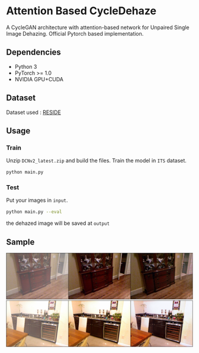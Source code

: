 
# Attention Based CycleDehaze

A CycleGAN architecture with attention-based network for Unpaired Single Image
Dehazing. Official Pytorch based implementation.



## Dependencies

- Python 3
- PyTorch >= 1.0
- NVIDIA GPU+CUDA

## Dataset
Dataset used : [RESIDE](https://sites.google.com/view/reside-dehaze-datasets/)
## Usage
### Train
Unzip `DCNv2_latest.zip` and build the files.
Train the model in `ITS` dataset.   

```bash
python main.py
```
### Test
Put your images in `input`. 

```bash
python main.py --eval
```
the dehazed image will be saved at `output`
## Sample

![App Screenshot](samples/fig1.png)
![App Screenshot](samples/fig2.png)

